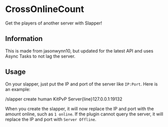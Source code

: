# CrossOnlineCount
Get the players of another server with Slapper!
## Information
This is made from jasonwynn10, but updated for the latest API and uses Async Tasks to not lag the server.
## Usage
On your slapper, just put the IP and port of the server like `IP:Port`. Here is an example:

/slapper create human KitPvP Server{line}127.0.0.1:19132

When you create the slapper, it will now replace the IP and port with the amount online, such as `1 online`. If the plugin cannot query the server, it will replace the IP and port with `Server Offline`.
